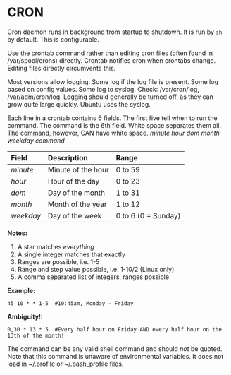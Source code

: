 # CRON
Cron daemon runs in background from startup to shutdown.
It is run by `sh` by default. This is configurable.

Use the crontab command rather than editing cron files (often found in /var/spool/crons) directly. Crontab notifies cron when crontabs change. Editing files directly circumvents this.

Most versions allow logging. Some log if the log file is present. Some log based on config values. Some log to syslog. Check: /var/cron/log, /var/adm/cron/log. Logging should generally be turned off, as they can grow quite large quickly. Ubuntu uses the syslog.

Each line in a crontab contains 6 fields. The first five tell when to run the command. The command is the 6th field. White space separates them all. The command, however, CAN have white space.
*minute hour dom month weekday command*

| Field     | Description        | Range               |
| :---------| :----------------- | :------------------ |
| *minute*  | Minute of the hour | 0 to 59             |
| *hour*    | Hour of the day    | 0 to 23             |
| *dom*     | Day of the month   | 1 to 31             |
| *month*   | Month of the year  | 1 to 12             |
| *weekday* | Day of the week    | 0 to 6 (0 = Sunday) |


**Notes:**

1. A star matches *everything*
2. A single integer matches that exactly
3. Ranges are possible, i.e. 1-5
4. Range and step value possible, i.e. 1-10/2 (Linux only)
5. A comma separated list of integers, ranges possible

**Example:**

	45 10 * * 1-5  #10:45am, Monday - Friday

**Ambiguity!:**

	0,30 * 13 * 5  #Every half hour on Friday AND every half hour on the 13th of the month!
	
The command can be any valid shell command and should *not* be quoted. Note that this command is unaware of environmental variables. It does not load in ~/.profile or ~/.bash_profile files.




